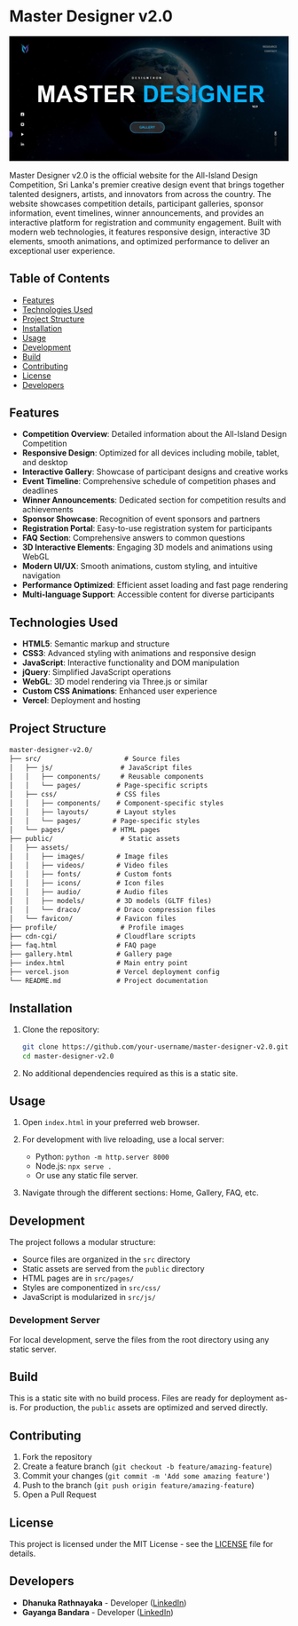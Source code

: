 # Master Designer v2.0

![Master Designer v2.0](public/assets/images/readme.JPG)

Master Designer v2.0 is the official website for the All-Island Design Competition, Sri Lanka's premier creative design event that brings together talented designers, artists, and innovators from across the country. The website showcases competition details, participant galleries, sponsor information, event timelines, winner announcements, and provides an interactive platform for registration and community engagement. Built with modern web technologies, it features responsive design, interactive 3D elements, smooth animations, and optimized performance to deliver an exceptional user experience.

## Table of Contents

- [Features](#features)
- [Technologies Used](#technologies-used)
- [Project Structure](#project-structure)
- [Installation](#installation)
- [Usage](#usage)
- [Development](#development)
- [Build](#build)
- [Contributing](#contributing)
- [License](#license)
- [Developers](#developers)

## Features

- **Competition Overview**: Detailed information about the All-Island Design Competition
- **Responsive Design**: Optimized for all devices including mobile, tablet, and desktop
- **Interactive Gallery**: Showcase of participant designs and creative works
- **Event Timeline**: Comprehensive schedule of competition phases and deadlines
- **Winner Announcements**: Dedicated section for competition results and achievements
- **Sponsor Showcase**: Recognition of event sponsors and partners
- **Registration Portal**: Easy-to-use registration system for participants
- **FAQ Section**: Comprehensive answers to common questions
- **3D Interactive Elements**: Engaging 3D models and animations using WebGL
- **Modern UI/UX**: Smooth animations, custom styling, and intuitive navigation
- **Performance Optimized**: Efficient asset loading and fast page rendering
- **Multi-language Support**: Accessible content for diverse participants

## Technologies Used

- **HTML5**: Semantic markup and structure
- **CSS3**: Advanced styling with animations and responsive design
- **JavaScript**: Interactive functionality and DOM manipulation
- **jQuery**: Simplified JavaScript operations
- **WebGL**: 3D model rendering via Three.js or similar
- **Custom CSS Animations**: Enhanced user experience
- **Vercel**: Deployment and hosting

## Project Structure

```
master-designer-v2.0/
├── src/                     # Source files
│   ├── js/                 # JavaScript files
│   │   ├── components/     # Reusable components
│   │   └── pages/         # Page-specific scripts
│   ├── css/               # CSS files
│   │   ├── components/    # Component-specific styles
│   │   ├── layouts/       # Layout styles
│   │   └── pages/        # Page-specific styles
│   └── pages/            # HTML pages
├── public/                 # Static assets
│   ├── assets/
│   │   ├── images/        # Image files
│   │   ├── videos/        # Video files
│   │   ├── fonts/         # Custom fonts
│   │   ├── icons/         # Icon files
│   │   ├── audio/         # Audio files
│   │   ├── models/        # 3D models (GLTF files)
│   │   └── draco/         # Draco compression files
│   └── favicon/           # Favicon files
├── profile/                # Profile images
├── cdn-cgi/               # Cloudflare scripts
├── faq.html               # FAQ page
├── gallery.html           # Gallery page
├── index.html             # Main entry point
├── vercel.json            # Vercel deployment config
└── README.md              # Project documentation
```

## Installation

1. Clone the repository:
   ```bash
   git clone https://github.com/your-username/master-designer-v2.0.git
   cd master-designer-v2.0
   ```

2. No additional dependencies required as this is a static site.

## Usage

1. Open `index.html` in your preferred web browser.
2. For development with live reloading, use a local server:
   - Python: `python -m http.server 8000`
   - Node.js: `npx serve .`
   - Or use any static file server.

3. Navigate through the different sections: Home, Gallery, FAQ, etc.

## Development

The project follows a modular structure:
- Source files are organized in the `src` directory
- Static assets are served from the `public` directory
- HTML pages are in `src/pages/`
- Styles are componentized in `src/css/`
- JavaScript is modularized in `src/js/`

### Development Server

For local development, serve the files from the root directory using any static server.

## Build

This is a static site with no build process. Files are ready for deployment as-is. For production, the `public` assets are optimized and served directly.

## Contributing

1. Fork the repository
2. Create a feature branch (`git checkout -b feature/amazing-feature`)
3. Commit your changes (`git commit -m 'Add some amazing feature'`)
4. Push to the branch (`git push origin feature/amazing-feature`)
5. Open a Pull Request

## License

This project is licensed under the MIT License - see the [LICENSE](LICENSE) file for details.

## Developers

- **Dhanuka Rathnayaka** - Developer ([LinkedIn](https://www.linkedin.com/in/dhanuka-rathnayaka))
- **Gayanga Bandara** - Developer ([LinkedIn](https://www.linkedin.com/in/gayanga-bandara))